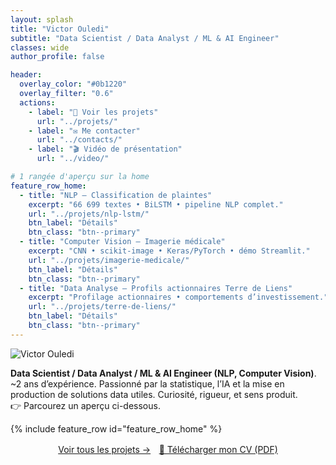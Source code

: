 ```yaml
---
layout: splash
title: "Victor Ouledi"
subtitle: "Data Scientist / Data Analyst / ML & AI Engineer"
classes: wide
author_profile: false

header:
  overlay_color: "#0b1220"
  overlay_filter: "0.6"
  actions:
    - label: "🚀 Voir les projets"
      url: "../projets/"
    - label: "✉️ Me contacter"
      url: "../contacts/"
    - label: "🎬 Vidéo de présentation"
      url: "../video/"

# 1 rangée d'aperçu sur la home
feature_row_home:
  - title: "NLP — Classification de plaintes"
    excerpt: "66 699 textes • BiLSTM • pipeline NLP complet."
    url: "../projets/nlp-lstm/"
    btn_label: "Détails"
    btn_class: "btn--primary"
  - title: "Computer Vision — Imagerie médicale"
    excerpt: "CNN • scikit-image • Keras/PyTorch • démo Streamlit."
    url: "../projets/imagerie-medicale/"
    btn_label: "Détails"
    btn_class: "btn--primary"
  - title: "Data Analyse — Profils actionnaires Terre de Liens"
    excerpt: "Profilage actionnaires • comportements d’investissement."
    url: "../projets/terre-de-liens/"
    btn_label: "Détails"
    btn_class: "btn--primary"
---
```


<!-- Photo flottante à droite, responsive -->
<img src="{{ site.baseurl }}/asset/CV/photo-id.jpg" alt="Victor Ouledi" class="hero-photo" />


**Data Scientist / Data Analyst / ML & AI Engineer (NLP, Computer Vision)**.  
~2 ans d’expérience. 
Passionné par la statistique, l’IA et la mise en production de solutions data utiles. 
Curiosité, rigueur, et sens produit.  
👉 Parcourez un aperçu ci-dessous.

<!-- On “déroule” les cartes projets -->
{% include feature_row id="feature_row_home" %}

<!-- Boutons centrés -->
<p style="text-align:center;margin-top:1rem;clear:both;">
  <a class="btn btn--primary" href="{{ site.baseurl }}/projets/">Voir tous les projets →</a>
  <a class="btn" style="margin-left:.6rem"
     href="{{ site.baseurl }}/asset/CV/Victor_OULEDI_CV.pdf"
     target="_blank" rel="noopener" download>
     📄 Télécharger mon CV (PDF)
  </a>
</p>

